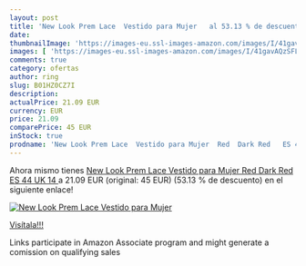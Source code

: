 ```yaml
---
layout: post
title: 'New Look Prem Lace  Vestido para Mujer   al 53.13 % de descuento'
date: 
thumbnailImage: 'https://images-eu.ssl-images-amazon.com/images/I/41gavAQzSFL._SL200_.jpg'
images: [ 'https://images-eu.ssl-images-amazon.com/images/I/41gavAQzSFL._SL200_.jpg' ]
comments: true
category: ofertas
author: ring
slug: B01HZ0CZ7I
description:
actualPrice: 21.09 EUR
currency: EUR
price: 21.09
comparePrice: 45 EUR
inStock: true
prodname: 'New Look Prem Lace  Vestido para Mujer  Red  Dark Red   ES 44  UK 14 '
---
```


Ahora mismo tienes [New Look Prem Lace  Vestido para Mujer  Red  Dark Red   ES 44  UK 14 ](https://www.amazon.es/dp/B01HZ0CZ7I/?tag=tolees-21) a 21.09 EUR (original: 45 EUR) (53.13 %  de descuento) en el siguiente enlace!

[![New Look Prem Lace  Vestido para Mujer  ](https://images-eu.ssl-images-amazon.com/images/I/41gavAQzSFL._SL200_.jpg)](https://www.amazon.es/dp/B01HZ0CZ7I/?tag=tolees-21)

[Visítala!!!](https://www.amazon.es/dp/B01HZ0CZ7I/?tag=tolees-21)

Links participate in Amazon Associate program and might generate a comission on qualifying sales
